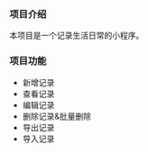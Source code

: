 <!--
 * @Author: 关振俊
 * @Date: 2025-01-23 17:46:36
 * @LastEditors: 关振俊
 * @LastEditTime: 2025-01-24 15:10:52
 * @Description: 
-->
### 项目介绍
本项目是一个记录生活日常的小程序。
### 项目功能
- 新增记录
- 查看记录
- 编辑记录
- 删除记录&批量删除
- 导出记录
- 导入记录

